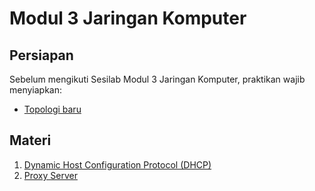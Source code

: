 # Modul 3 Jaringan Komputer

## Persiapan

Sebelum mengikuti Sesilab Modul 3 Jaringan Komputer, praktikan wajib menyiapkan:

- [Topologi baru](https://github.com/aldonesia/ModulJarkomInformatikaITTS/tree/modul-3/Persiapan)

## Materi

1. [Dynamic Host Configuration Protocol (DHCP)](https://github.com/aldonesia/ModulJarkomInformatikaITTS/tree/modul-3/DHCP-Server)
2. [Proxy Server](https://github.com/aldonesia/ModulJarkomInformatikaITTS/tree/modul-3/Proxy)







